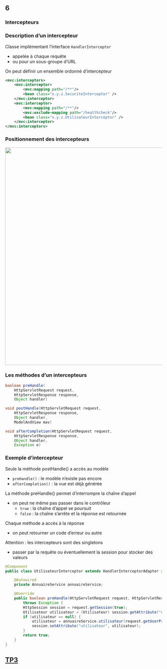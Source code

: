 <!-- .slide: data-background-image="images/spring.png" data-background-size="1200px" class="chapter" -->
## 6
### Intercepteurs





<!-- .slide: class="slide" -->
### Description d’un intercepteur
Classe implémentant l’interface `HandlerInterceptor`
 - appelée à chaque requête
 - ou pour un sous-groupe d’URL

On peut définir un ensemble ordonné d’intercepteur

```xml
<mvc:interceptors>
    <mvc:interceptor>
        <mvc:mapping path="/**"/>
        <bean class="x.y.z.SecuriteInterceptor" />
    </mvc:interceptor>
    <mvc:interceptor>
        <mvc:mapping path="/**"/>
        <mvc:exclude-mapping path="/healthcheck"/>
        <bean class="x.y.z.UtilisateurInterceptor" />
    </mvc:interceptor>
</mvc:interceptors>
```





<!-- .slide: class="slide" -->
<h3>Positionnement des intercepteurs</h3>
<div class="center">
    <img src="images/intercepteurs.png" style="width: 700px" />
</div>





<!-- .slide: class="slide" -->
### Les méthodes d’un intercepteurs

```java
boolean preHandle(
    HttpServletRequest request,
    HttpServletResponse response,
    Object handler) 

void postHandle(HttpServletRequest request,
    HttpServletResponse response,
    Object handler,
    ModelAndView mav) 

void afterCompletion(HttpServletRequest request,
    HttpServletResponse response,
    Object handler,
    Exception e)
```





<!-- .slide: class="slide" -->
### Exemple d’intercepteur

Seule la méthode postHandle() a accès au modèle
 - `preHandle()` : le modèle n’existe pas encore
 - `afterCompletion()` : la vue est déjà générée

La méthode preHandle() permet d’interrompre la chaîne d’appel
  - on peut ne même pas passer dans le contrôleur
    - `true` : la chaîne d’appel se poursuit
    - `false` : la chaîne s’arrête et la réponse est retournée

Chaque méthode a accès à la réponse
 - on peut retourner un code d’erreur ou autre

Attention : les intercepteurs sont des singletons
 - passer par la requête ou éventuellement la session pour stocker des valeurs





<!-- .slide: class="slide" -->

```java
@Component
public class UtilisateurInterceptor extends HandlerInterceptorAdapter implements HandlerInterceptor {

    @Autowired
    private AnnuaireService annuaireService;

    @Override
    public boolean preHandle(HttpServletRequest request, HttpServletResponse response, Object handler)
        throws Exception {
        HttpSession session = request.getSession(true);
        Utilisateur utilisateur = (Utilisateur) session.getAttribute("utilisateur");
        if (utilisateur == null) {
            utilisateur = annuaireService.utilisateur(request.getUserPrincipal().getName());
            session.setAttribute("utilisateur", utilisateur);
        }
        return true;
    }
}
```





<!-- .slide: data-background-image="images/tp.png" data-background-size="500px" class="tp" -->
## [TP3](https://github.com/romain-warnan/formation-spring-mvc#3-intercepteurs)